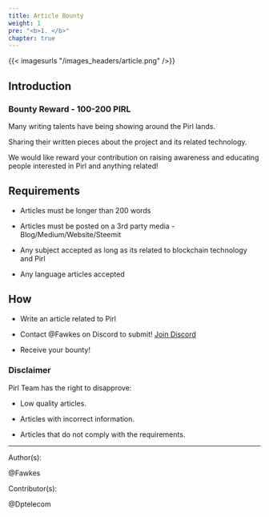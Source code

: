```yaml
---
title: Article Bounty
weight: 1
pre: "<b>1. </b>"
chapter: true
---
```

{{< imagesurls "/images_headers/article.png" />}}

## Introduction

### Bounty Reward - 100-200 PIRL

Many writing talents have being showing around the Pirl lands.

Sharing their written pieces about the project and its related technology.

We would like reward your contribution on raising awareness and educating people interested in Pirl and anything related! 

## Requirements

- Articles must be longer than 200 words

- Articles must be posted on a 3rd party media - Blog/Medium/Website/Steemit

- Any subject accepted as long as its related to blockchain technology and Pirl

- Any language articles accepted

## How 

- Write an article related to Pirl

- Contact @Fawkes on Discord to submit! [Join Discord](https://discord.gg/3WXkUt9)

- Receive your bounty!

### Disclaimer

Pirl Team has the right to disapprove:

-  Low quality articles.

-  Articles with incorrect information.

-  Articles that do not comply with the requirements.


---
Author(s):  

@Fawkes

Contributor(s):  

@Dptelecom